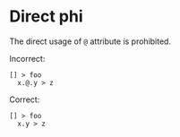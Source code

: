 # Direct phi

The direct usage of `@` attribute is prohibited.

Incorrect:

```eo
[] > foo
  x.@.y > z
```

Correct:

```eo
[] > foo
  x.y > z
```
